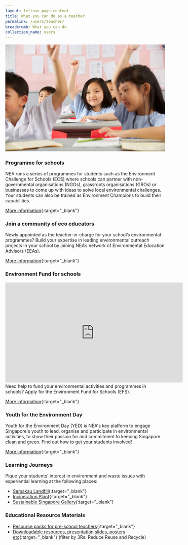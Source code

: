 ```yaml
---
layout: leftnav-page-content
title: What you can do as a teacher
permalink: /users/teacher/
breadcrumb: What you can do 
collection_name: users
---
```


![Photos of students in a classroom](/images/schools.jpg)

### Programme for schools

NEA runs a series of programmes for students such as the Environment Challenge for Schools (ECS) where schools can partner with non-governmental organisations (NGOs), grassroots organisations (GROs) or businesses to come up with ideas to solve local environmental challenges. Your students can also be trained as Environment Champions to build their capabilities.

[More information](https://www.cgs.sg/programmes/school-programmes/environment-challenge-for-schools){:target="_blank"}

### Join a community of eco educators
Newly appointed as the teacher-in-charge for your school’s environmental programmes? Build your expertise in leading environmental outreach projects in your school by joining NEA’s network of Environmental Education Advisors (EEAs).

[More information](https://www.cgs.sg/programmes/school-programmes/environmental-education-advisors){:target="_blank"}

### Environment Fund for schools
<div class="bp-youtube">
      <iframe width="560" height="315" src="https://www.youtube.com/embed/UdQJUxPx0X8" frameborder="0" allow="autoplay; encrypted-media" allowfullscreen></iframe>
</div>
Need help to fund your environmental activities and programmes in schools? Apply for the Environment Fund for Schools (EFS). 

[More information](https://www.cgs.sg/programmes/youth-for-the-environment-day/funding/environment-fund-for-schools){:target="_blank"}

### Youth for the Environment Day

Youth for the Environment Day (YED) is NEA's key platform to engage Singapore's youth to lead, organise and participate in environmental activities, to show their passion for and commitment to keeping Singapore clean and green. Find out how to get your students involved!

[More information](https://www.cgs.sg/programmes/youth-for-the-environment-day/home){:target="_blank"}

### Learning Journeys

Pique your students' interest in environment and waste issues with experiential learning at the following places:
* [Semakau Landfill](https://www.nea.gov.sg/e-services-forms/forms/booking-form-for-visit-to-nea-s-incineration-plants-and-semakau-landfill){:target="_blank"} 
* [Incineration Plant](https://www.nea.gov.sg/e-services-forms/forms/booking-form-for-visit-to-nea-s-incineration-plants-and-semakau-landfill){:target="_blank"} 
* [Sustainable Singapore Gallery](https://www.pub.gov.sg/marinabarrage/ssg){:target="_blank"} 

### Educational Resource Materials

* [Resource packs for pre-school teachers](https://www.cgs.sg/programmes/pre-school-educational-resource-materials-and-programmes){:target="_blank"} 
* [Downloadable resources, presentation slides, posters etc](https://www.cgs.sg/resources){:target="_blank"}  (filter by 3Rs: Reduce Reuse and Recycle)







